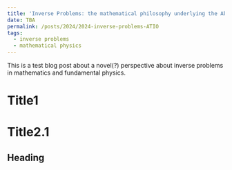 ```yaml
---
title: 'Inverse Problems: the mathematical philosophy underlying the Abstract Theory of Indirect Observation and Inference'
date: TBA
permalink: /posts/2024/2024-inverse-problems-ATIO
tags:
  - inverse problems
  - mathematical physics
---
```


This is a test blog post about a novel(?) perspective about inverse problems in mathematics and fundamental physics.

Title1
======

Title2.1
======

Heading
------